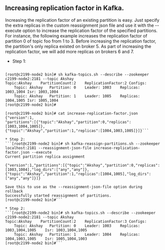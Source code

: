 ## Increasing replication factor in Kafka.

  Increasing the replication factor of an existing partition is easy. Just specify the extra replicas in the custom reassignment json file and use it with the --execute option to increase the replication factor of the specified partitions.
For instance, the following example increases the replication factor of partition 0 of topic foo from 1 to 3. Before increasing the replication factor, the partition's only replica existed on broker 5. As part of increasing the replication factor, we will add more replicas on brokers 6 and 7.

* Step 1: 

``` The first step is to hand craft the custom reassignment plan in a json file:

[root@c2199-node2 bin]# sh kafka-topics.sh --describe --zookeeper c2199-node2:2181 --topic Akshay
Topic:Akshay	PartitionCount:2	ReplicationFactor:2	Configs:
	Topic: Akshay	Partition: 0	Leader: 1003	Replicas: 1003,1004	Isr: 1003,1004
	Topic: Akshay	Partition: 1	Leader: 1005	Replicas: 1004,1005	Isr: 1005,1004
[root@c2199-node2 bin]#

[root@c2199-node2 bin]# cat increase-replication-factor.json 
{"version":1,
"partitions":[{"topic":"Akshay","partition":0,"replicas":[1003,1004,1005]},
{"topic":"Akshay","partition":1,"replicas":[1004,1003,1005]}]}```

* Step 2: 
```[root@c2199-node2 bin]# sh kafka-reassign-partitions.sh --zookeeper localhost:2181 --reassignment-json-file increase-replication-factor.json --execute
Current partition replica assignment

{"version":1,"partitions":[{"topic":"Akshay","partition":0,"replicas":[1003,1004],"log_dirs":["any","any"]},{"topic":"Akshay","partition":1,"replicas":[1004,1005],"log_dirs":["any","any"]}]}

Save this to use as the --reassignment-json-file option during rollback
Successfully started reassignment of partitions.
[root@c2199-node2 bin]#```

* Step 2: 
```[root@c2199-node2 bin]# sh kafka-topics.sh --describe --zookeeper c2199-node2:2181 --topic Akshay
Topic:Akshay	PartitionCount:2	ReplicationFactor:3	Configs:
	Topic: Akshay	Partition: 0	Leader: 1003	Replicas: 1003,1004,1005	Isr: 1003,1004,1005
	Topic: Akshay	Partition: 1	Leader: 1004	Replicas: 1004,1003,1005	Isr: 1005,1004,1003
[root@c2199-node2 bin]#```
